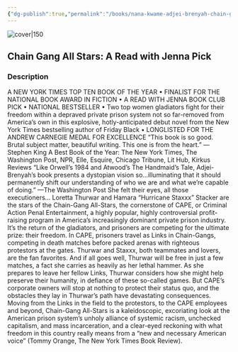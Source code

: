 ```yaml
---
{"dg-publish":true,"permalink":"/books/nana-kwame-adjei-brenyah-chain-gang-all-stars-a-read-with-jenna-pick/","title":"\"Chain Gang All Stars: A Read with Jenna Pick\"","tags":["dystopia","contemporary"]}
---
```




![cover|150](http://books.google.com/books/content?id=Ov14EAAAQBAJ&printsec=frontcover&img=1&zoom=1&edge=curl&source=gbs_api)

## Chain Gang All Stars: A Read with Jenna Pick

### Description

A NEW YORK TIMES TOP TEN BOOK OF THE YEAR • FINALIST FOR THE NATIONAL BOOK AWARD IN FICTION • A READ WITH JENNA BOOK CLUB PICK • NATIONAL BESTSELLER • Two top women gladiators fight for their freedom within a depraved private prison system not so far-removed from America’s own in this explosive, hotly-anticipated debut novel from the New York Times bestselling author of Friday Black • LONGLISTED FOR THE ANDREW CARNEGIE MEDAL FOR EXCELLENCE “This book is so good. Brutal subject matter, beautiful writing. This one is from the heart.” —Stephen King A Best Book of the Year: The New York Times, The Washington Post, NPR, Elle, Esquire, Chicago Tribune, Lit Hub, Kirkus Reviews “Like Orwell’s 1984 and Atwood’s The Handmaid’s Tale, Adjei-Brenyah’s book presents a dystopian vision so…illuminating that it should permanently shift our understanding of who we are and what we’re capable of doing.” —The Washington Post She felt their eyes, all those executioners… Loretta Thurwar and Hamara “Hurricane Staxxx” Stacker are the stars of the Chain-Gang All-Stars, the cornerstone of CAPE, or Criminal Action Penal Entertainment, a highly popular, highly controversial profit-raising program in America’s increasingly dominant private prison industry. It’s the return of the gladiators, and prisoners are com­peting for the ultimate prize: their freedom. In CAPE, prisoners travel as Links in Chain-Gangs, competing in death matches before packed arenas with righteous protestors at the gates. Thur­war and Staxxx, both teammates and lovers, are the fan favorites. And if all goes well, Thurwar will be free in just a few matches, a fact she carries as heavily as her lethal hammer. As she prepares to leave her fellow Links, Thurwar considers how she might help preserve their humanity, in defiance of these so-called games. But CAPE’s corporate own­ers will stop at nothing to protect their status quo, and the obstacles they lay in Thurwar’s path have devastating consequences. Moving from the Links in the field to the protestors, to the CAPE employees and beyond, Chain-Gang All-Stars is a kaleidoscopic, excoriating look at the American prison system’s unholy alli­ance of systemic racism, unchecked capitalism, and mass incarceration, and a clear-eyed reckoning with what freedom in this country really means from a “new and necessary American voice” (Tommy Orange, The New York Times Book Review).
```
